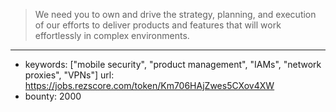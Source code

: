 >We need you to own and drive the strategy, planning, and execution of our efforts to deliver products and features that will work effortlessly in complex environments.
------
- keywords: ["mobile security", "product management", "IAMs", "network proxies", "VPNs"]
url: https://jobs.rezscore.com/token/Km706HAjZwes5CXov4XW
- bounty: 2000
